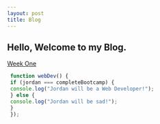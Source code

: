 ```yaml
---
layout: post
title: Blog
---
```


## Hello, Welcome to my Blog.

[Week One](/posts/2022-01-28-weekone.md)

```javascript
 function webDev() {
 if (jordan === completeBootcamp) {
 console.log("Jordan will be a Web Developer!");
 } else {
 console.log("Jordan will be sad!");
 }
 });
```
